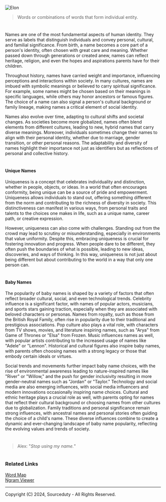 ![Elon](https://github.com/user-attachments/assets/c89c9a88-9a97-4ccf-8609-fba9b84e5c20)

> Words or combinations of words that form individual entity.

#

Names are one of the most fundamental aspects of human identity. They serve as labels that distinguish individuals and convey personal, cultural, and familial significance. From birth, a name becomes a core part of a person's identity, often chosen with great care and meaning. Whether passed down through generations or created anew, names can reflect heritage, religion, and even the hopes and aspirations parents have for their children.

Throughout history, names have carried weight and importance, influencing perceptions and interactions within society. In many cultures, names are imbued with symbolic meanings or believed to carry spiritual significance. For example, some names might be chosen based on their meanings in specific languages, while others may honor ancestors or famous figures. The choice of a name can also signal a person's cultural background or family lineage, making names a critical element of social identity.

Names also evolve over time, adapting to cultural shifts and societal changes. As societies become more globalized, names often blend elements from different cultures, leading to new, hybrid names that carry diverse meanings. Moreover, individuals sometimes change their names to align with their personal identity, whether due to marriage, gender transition, or other personal reasons. The adaptability and diversity of names highlight their importance not just as identifiers but as reflections of personal and collective history.

#
#### Unique Names

Uniqueness is a concept that celebrates individuality and distinction, whether in people, objects, or ideas. In a world that often encourages conformity, being unique can be a source of pride and empowerment. Uniqueness allows individuals to stand out, offering something different from the norm and contributing to the richness of diversity in society. This distinctiveness can manifest in various ways, from personal traits and talents to the choices one makes in life, such as a unique name, career path, or creative expression.

However, uniqueness can also come with challenges. Standing out from the crowd may lead to scrutiny or misunderstanding, especially in environments that value uniformity. Despite this, embracing uniqueness is crucial for fostering innovation and progress. When people dare to be different, they often push the boundaries of what is possible, leading to new ideas, discoveries, and ways of thinking. In this way, uniqueness is not just about being different but about contributing to the world in a way that only one person can.

#
#### Baby Names

The popularity of baby names is shaped by a variety of factors that often reflect broader cultural, social, and even technological trends. Celebrity influence is a significant factor, with names of popular actors, musicians, and sports stars gaining traction, especially when they are associated with beloved characters or personas. Names from royalty, such as those from the British Royal Family, often rise in popularity due to their traditional and prestigious associations. Pop culture also plays a vital role, with characters from TV shows, movies, and literature inspiring names, such as "Arya" from Game of Thrones or "Elsa" from Frozen. Music influences names as well, with popular artists contributing to the increased usage of names like "Adele" or "Lennon". Historical and cultural figures also inspire baby names, with parents often choosing names with a strong legacy or those that embody certain ideals or virtues.

Social trends and movements further impact baby name choices, with the rise of environmental awareness leading to nature-inspired names like "River" or "Willow," and the push for gender inclusivity resulting in more gender-neutral names such as "Jordan" or "Taylor." Technology and social media are also emerging influences, with social media influencers and modern innovations occasionally inspiring name choices. Cultural and ethnic heritage plays a crucial role as well, with parents opting for names that reflect their cultural background or choosing names from other cultures due to globalization. Family traditions and personal significance remain strong influences, with ancestral names and personal stories often guiding the choice of a child's name. These diverse influences combine to create a dynamic and ever-changing landscape of baby name popularity, reflecting the evolving values and trends of society.

#

> Alex: "*Stop using my name.*"

#
### Related Links

[Word Map](https://chatgpt.com/g/g-fUiD2XBka-word-map)
<br>
[Ngram Viewer](https://books.google.com/ngrams/)

***
Copyright (C) 2024, Sourceduty - All Rights Reserved.
